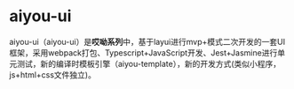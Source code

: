 # aiyou-ui
aiyou-ui（aiyou-ui）是**哎呦系列**中，基于layui进行mvp+模式二次开发的一套UI框架，采用webpack打包、Typescript+JavaScript开发、Jest+Jasmine进行单元测试，新的编译时模板引擎（aiyou-template），新的开发方式(类似小程序，js+html+css文件独立)。
